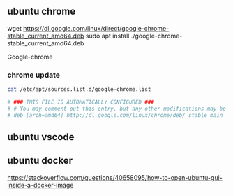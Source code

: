 ## ubuntu chrome
wget https://dl.google.com/linux/direct/google-chrome-stable_current_amd64.deb
sudo apt install ./google-chrome-stable_current_amd64.deb

Google-chrome

### chrome update
```bash
cat /etc/apt/sources.list.d/google-chrome.list

# ### THIS FILE IS AUTOMATICALLY CONFIGURED ###
# # You may comment out this entry, but any other modifications may be lost.
# deb [arch=amd64] http://dl.google.com/linux/chrome/deb/ stable main
```

## ubuntu vscode


## ubuntu docker
https://stackoverflow.com/questions/40658095/how-to-open-ubuntu-gui-inside-a-docker-image
